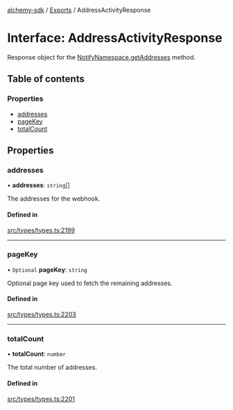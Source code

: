 [alchemy-sdk](../README.md) / [Exports](../modules.md) / AddressActivityResponse

# Interface: AddressActivityResponse

Response object for the [NotifyNamespace.getAddresses](../classes/NotifyNamespace.md#getaddresses) method.

## Table of contents

### Properties

- [addresses](AddressActivityResponse.md#addresses)
- [pageKey](AddressActivityResponse.md#pagekey)
- [totalCount](AddressActivityResponse.md#totalcount)

## Properties

### addresses

• **addresses**: `string`[]

The addresses for the webhook.

#### Defined in

[src/types/types.ts:2199](https://github.com/alchemyplatform/alchemy-sdk-js/blob/f2b072e/src/types/types.ts#L2199)

___

### pageKey

• `Optional` **pageKey**: `string`

Optional page key used to fetch the remaining addresses.

#### Defined in

[src/types/types.ts:2203](https://github.com/alchemyplatform/alchemy-sdk-js/blob/f2b072e/src/types/types.ts#L2203)

___

### totalCount

• **totalCount**: `number`

The total number of addresses.

#### Defined in

[src/types/types.ts:2201](https://github.com/alchemyplatform/alchemy-sdk-js/blob/f2b072e/src/types/types.ts#L2201)

